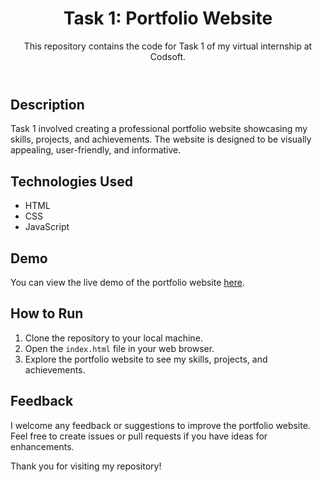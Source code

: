 <!DOCTYPE html>
<html lang="en">
<head>
    <meta charset="UTF-8">
    <meta name="viewport" content="width=device-width, initial-scale=1.0">
    <title>Task 1: Portfolio Website</title>
</head>
<body>
    <header>
        <h1>Task 1: Portfolio Website</h1>
        <p>This repository contains the code for Task 1 of my virtual internship at Codsoft.</p>
    </header>

  <section>
        <h2>Description</h2>
        <p>Task 1 involved creating a professional portfolio website showcasing my skills, projects, and achievements. The website is designed to be visually appealing, user-friendly, and informative.</p>
    </section>

  <section>
        <h2>Technologies Used</h2>
        <ul>
            <li>HTML</li>
            <li>CSS</li>
            <li>JavaScript</li>
        </ul>
    </section>

  <section>
        <h2>Demo</h2>
        <p>You can view the live demo of the portfolio website <a href="https://example.com" target="_blank">here</a>.</p>
    </section>
    <section>
        <h2>How to Run</h2>
        <ol>
            <li>Clone the repository to your local machine.</li>
            <li>Open the <code>index.html</code> file in your web browser.</li>
            <li>Explore the portfolio website to see my skills, projects, and achievements.</li>
        </ol>
    </section>

  <section>
        <h2>Feedback</h2>
        <p>I welcome any feedback or suggestions to improve the portfolio website. Feel free to create issues or pull requests if you have ideas for enhancements.</p>
    </section>

   <footer>
        <p>Thank you for visiting my repository!</p>
    </footer>
</body>
</html>
